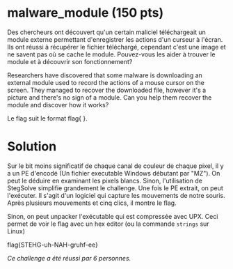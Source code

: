 # malware_module (150 pts)

Des chercheurs ont découvert qu'un certain maliciel téléchargeait un module externe permettant d'enregistrer les actions d'un curseur à l'écran. Ils ont réussi à récupérer le fichier téléchargé, cependant c'est une image et ne savent pas où se cache le module. Pouvez-vous les aider à trouver le module et à découvrir son fonctionnement?

Researchers have discovered that some malware is downloading an external module used to record the actions of a mouse cursor on the screen. They managed to recover the downloaded file, however it's a picture and there's no sign of a module. Can you help them recover the module and discover how it works?

Le flag suit le format flag{ }.

# Solution

Sur le bit moins significatif de chaque canal de couleur de chaque pixel, il y a un PE d'encodé (Un fichier executable Windows débutant par "MZ"). On peut le déduire en examinant les pixels blancs. Sinon, l'utilisation de StegSolve simplifie grandement le challenge. Une fois le PE extrait, on peut l'exécuter. Il s'agit d'un logiciel qui capture les mouvements de notre souris. Après plusieurs mouvements et cinq clics, il montre le flag. 

Sinon, on peut unpacker l'exécutable qui est compressée avec UPX. Ceci permet de voir le flag avec un hex editor (ou la commande `strings` sur Linux)

flag{STEHG-uh-NAH-gruhf-ee}

*Ce challenge a été réussi par 6 personnes.*

